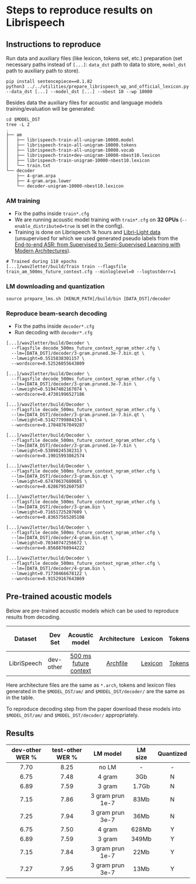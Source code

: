 # Steps to reproduce results on Librispeech

## Instructions to reproduce

Run data and auxiliary files (like lexicon, tokens set, etc.) preparation (set necessary paths instead of `[...]`: `data_dst` path to data to store, `model_dst` path to auxiliary path to store).
```
pip install sentencepiece==0.1.82
python3 ../../utilities/prepare_librispeech_wp_and_official_lexicon.py --data_dst [...] --model_dst [...] --nbest 10 --wp 10000
```
Besides data the auxiliary files for acoustic and language models training/evaluation will be generated:
```
cd $MODEL_DST
tree -L 2
.
├── am
│   ├── librispeech-train-all-unigram-10000.model
│   ├── librispeech-train-all-unigram-10000.tokens
│   ├── librispeech-train-all-unigram-10000.vocab
│   ├── librispeech-train+dev-unigram-10000-nbest10.lexicon
│   ├── librispeech-train-unigram-10000-nbest10.lexicon
│   └── train.txt
└── decoder
    ├── 4-gram.arpa
    ├── 4-gram.arpa.lower
    └── decoder-unigram-10000-nbest10.lexicon
```

### AM training
- Fix the paths inside `train*.cfg`
- We are running acoustic model training with `train*.cfg` on **32 GPUs** (`--enable_distributed=true` is set in the config).
- Training is done on Librispeech 1k hours and [Libri-Light data](https://github.com/facebookresearch/libri-light) (unsupervised for which we used generated pseudo labels from the [End-to-end ASR: from Supervised to Semi-Supervised Learning with Modern Architectures](https://arxiv.org/abs/1911.08460)).
```
# Trained during 110 epochs
[...]/wav2letter/build/Train train --flagsfile train_am_500ms_future_context.cfg --minloglevel=0 --logtostderr=1
```

### LM downloading and quantization
```
source prepare_lms.sh [KENLM_PATH]/build/bin [DATA_DST]/decoder
```

### Reproduce beam-search decoding
- Fix the paths inside `decoder*.cfg`
- Run decoding with `decoder*.cfg`
```
[...]/wav2letter/build/Decoder \
  --flagsfile decode_500ms_future_context_ngram_other.cfg \
  --lm=[DATA_DST]/decoder/3-gram.pruned.3e-7.bin.qt \
  --lmweight=0.5515838301157 \
  --wordscore=0.52526055643809

[...]/wav2letter/build/Decoder \
  --flagsfile decode_500ms_future_context_ngram_other.cfg \
  --lm=[DATA_DST]/decoder/3-gram.pruned.3e-7.bin \
  --lmweight=0.51947402167074 \
  --wordscore=0.47301996527186

[...]/wav2letter/build/Decoder \
  --flagsfile decode_500ms_future_context_ngram_other.cfg \
  --lm=[DATA_DST]/decoder/3-gram.pruned.1e-7.bin.qt \
  --lmweight=0.51427799804334 \
  --wordscore=0.17048767049287

[...]/wav2letter/build/Decoder \
  --flagsfile decode_500ms_future_context_ngram_other.cfg \
  --lm=[DATA_DST]/decoder/3-gram.pruned.1e-7.bin \
  --lmweight=0.53898245382313 \
  --wordscore=0.19015993862574

[...]/wav2letter/build/Decoder \
  --flagsfile decode_500ms_future_context_ngram_other.cfg \
  --lm=[DATA_DST]/decoder/3-gram.bin.qt \
  --lmweight=0.67470637680685 \
  --wordscore=0.62867952607587

[...]/wav2letter/build/Decoder \
  --flagsfile decode_500ms_future_context_ngram_other.cfg \
  --lm=[DATA_DST]/decoder/3-gram.bin \
  --lmweight=0.71651725207609 \
  --wordscore=0.83657565205108

[...]/wav2letter/build/Decoder \
  --flagsfile decode_500ms_future_context_ngram_other.cfg \
  --lm=[DATA_DST]/decoder/4-gram.bin.qt \
  --lmweight=0.70340747256672 \
  --wordscore=0.85688768944222

[...]/wav2letter/build/Decoder \
  --flagsfile decode_500ms_future_context_ngram_other.cfg \
  --lm=[DATA_DST]/decoder/4-gram.bin \
  --lmweight=0.71730466678122 \
  --wordscore=0.91529167643869
```

## Pre-trained acoustic models

Below are pre-trained acoustic models which can be used to reproduce results from decoding.

| Dataset | Dev Set | Acoustic model | Architecture | Lexicon | Tokens | Beam-search lexicon | LM model |
|:-:|:-:|:-:|:-:|:-:|:-:|:-:|:-:|
| LibriSpeech | dev-other | [500 ms future context](https://dl.fbaipublicfiles.com/wav2letter/streaming_convnets/librispeech/models/am/am_500ms_future_context_dev_other.bin) | [Archfile](https://dl.fbaipublicfiles.com/wav2letter/streaming_convnets/librispeech/am_500ms_future_context.arch) | [Lexicon](https://dl.fbaipublicfiles.com/wav2letter/streaming_convnets/librispeech/librispeech-train+dev-unigram-10000-nbest10.lexicon) | [Tokens](https://dl.fbaipublicfiles.com/wav2letter/streaming_convnets/librispeech/librispeech-train-all-unigram-10000.tokens) | [Beam-search lexicon](https://dl.fbaipublicfiles.com/wav2letter/streaming_convnets/librispeech/decoder-unigram-10000-nbest10.lexicon) | [LM](https://dl.fbaipublicfiles.com/wav2letter/streaming_convnets/librispeech/models/lm/3-gram.pruned.3e-7.bin.qt)

Here architecture files are the same as `*.arch`, tokens and lexicon files generated in the `$MODEL_DST/am/` and `$MODEL_DST/decoder/` are the same as in the table.

To reproduce decoding step from the paper download these models into `$MODEL_DST/am/` and `$MODEL_DST/decoder/` appropriately.

## Results

| dev-other WER % | test-other WER % | LM model | LM size | Quantized |
|:-:|:-:|:-:|:-:|:-:|
| 7.70 | 8.25 | no LM | - | - |
| 6.75 | 7.48 | 4 gram | 3Gb | N |
| 6.89 | 7.59 | 3 gram | 1.7Gb | N |
| 7.15 | 7.86 | 3 gram prun 1e-7 | 83Mb | N |
| 7.25 | 7.94 | 3 gram prun 3e-7| 36Mb | N |
| 6.75 | 7.50 | 4 gram | 628Mb | Y |
| 6.89 | 7.59 | 3 gram | 349Mb | Y |
| 7.15 | 7.84 | 3 gram prun 1e-7 | 22Mb | Y |
| 7.27 | 7.95 | 3 gram prun 3e-7| 13Mb | Y |
